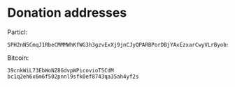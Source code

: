 # Donation addresses

Particl:
```
SPH2nN5CmqJ1RbeCMMMWhKfWG3h3gzvExXj9jnCJyQPARBPorDBjYAxEzxarCwyVLrByobsz7zMFbVzLfK9QmXzs8XbQgXFxXzV4jb
```

Bitcoin:
```
39cnkWiL73EbWoNZ8GdvpWPicovioT5CdM
bc1q2eh6x6m6f502pnnl9sfk0ef8743qa35ah4yf2s
```
